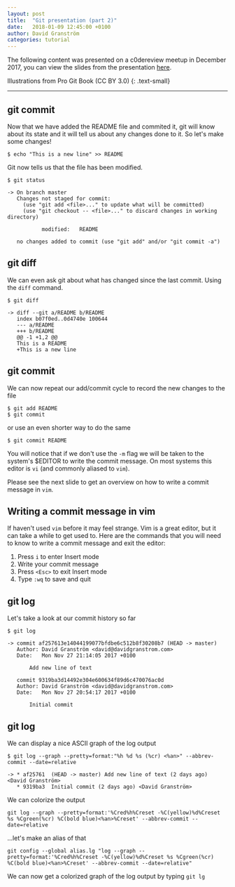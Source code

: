 ```yaml
---
layout: post
title:  "Git presentation (part 2)"
date:   2018-01-09 12:45:00 +0100
author: David Granström
categories: tutorial
---
```


The following content was presented on a c0dereview meetup in December 2017, you can view the slides from the presentation [here](https://davidgranstrom.github.io/git-presentation).

Illustrations from Pro Git Book (CC BY 3.0)
{: .text-small}

---

## git commit

Now that we have added the README file and commited it, git will know about its state and it will tell us about any changes done to it. So let's make some changes!

```
$ echo "This is a new line" >> README
```

Git now tells us that the file has been modified.

```
$ git status

-> On branch master
   Changes not staged for commit:
     (use "git add <file>..." to update what will be committed)
     (use "git checkout -- <file>..." to discard changes in working directory)

           modified:   README

   no changes added to commit (use "git add" and/or "git commit -a")
```


## git diff

We can even ask git about what has changed since the last commit. Using the `diff` command.

```
$ git diff

-> diff --git a/README b/README
   index b07f0ed..0d4740e 100644
   --- a/README
   +++ b/README
   @@ -1 +1,2 @@
   This is a README
   +This is a new line
```


## git commit

We can now repeat our add/commit cycle to record the new changes to the file

```
$ git add README
$ git commit
```

or use an even shorter way to do the same

```
$ git commit README
```

You will notice that if we don't use the `-m` flag we will be taken to the system's $EDITOR to write the commit message. On most systems this editor is `vi` (and commonly aliased to `vim`).

Please see the next slide to get an overview on how to write a commit message in `vim`.


## Writing a commit message in vim

If haven't used `vim` before it may feel strange. Vim is a great editor, but it can take a while to get used to. Here are the commands that you will need to know to write a commit message and exit the editor:

1. Press `i` to enter Insert mode
2. Write your commit message
3. Press `<Esc>` to exit Insert mode
4. Type `:wq` to save and quit


## git log

Let's take a look at our commit history so far

```
$ git log

-> commit af257613e14044199077bfdbe6c512b8f30208b7 (HEAD -> master)
   Author: David Granström <david@davidgranstrom.com>
   Date:   Mon Nov 27 21:14:05 2017 +0100

       Add new line of text

   commit 9319ba3d14492e304e600634f89d6c470076ac0d
   Author: David Granström <david@davidgranstrom.com>
   Date:   Mon Nov 27 20:54:17 2017 +0100

       Initial commit
```


## git log

We can display a nice ASCII graph of the log output

```
$ git log --graph --pretty=format:"%h %d %s (%cr) <%an>" --abbrev-commit --date=relative

-> * af25761  (HEAD -> master) Add new line of text (2 days ago) <David Granström>
   * 9319ba3  Initial commit (2 days ago) <David Granström>
```

We can colorize the output

```
git log --graph --pretty=format:'%Cred%h%Creset -%C(yellow)%d%Creset %s %Cgreen(%cr) %C(bold blue)<%an>%Creset' --abbrev-commit --date=relative
```

...let's make an alias of that

```
git config --global alias.lg "log --graph --pretty=format:'%Cred%h%Creset -%C(yellow)%d%Creset %s %Cgreen(%cr) %C(bold blue)<%an>%Creset' --abbrev-commit --date=relative"
```

We can now get a colorized graph of the log output by typing `git lg`
